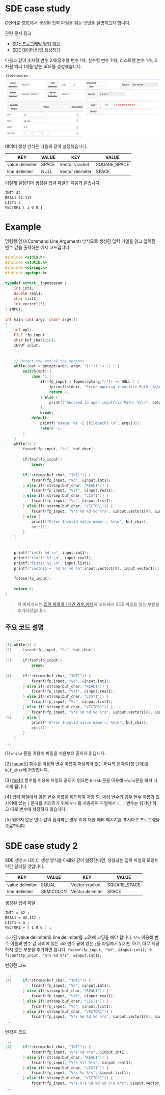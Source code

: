 
# SDE case study

C언어로 SDE에서 생성된 입력 파일을 읽는 방법을 설명하고자 합니다.

관련 문서 링크
- [SDE 프로그래밍 방법 개요](../02_Input_programing/01_Structured_Data_Editor.md)
- [SDE 데이터 타입 생성하기](../../05_Datatype/01_EDITOR/01_SDE.md)

다음과 같이 숫자형 변수 2개(정수형 변수 1개, 실수형 변수 1개), 리스트형 변수 1개, 3차원 벡터 1개를 받는 SDE를 생성했습니다.

![Case1](../../asset/image/04/02/case1.png)

데이터 생성 방식은 다음과 같이 설정했습니다.

|KEY	|VALUE| KEY	| VALUE|
|--|--|--|--|
|value delimiter|	SPACE|Vector vracket|	SQUARE_SPACE|
|line delimiter|	NULL|Vector delimiter|	SPACE|

이렇게 설정되어 생성된 입력 파일은 다음과 같습니다.

```
INT1 42
REAL1 42.112
LIST1 a
VECTOR1 [ 1 0 0 ]
```

# Example

명령행 인자(Command Line Argument) 방식으로 생성된 입력 파일을 읽고 입력된 변수 값을 출력하는 예제 코드입니다.

```c
#include <stdio.h>
#include <stdlib.h>
#include <string.h>
#include <getopt.h>

typedef struct _inputparam {
    int int1;       
    double real1;      
    char list1;      
    int vector1[3];    
} INPUT;

int main (int argc, char* argv[])
{
    int opt;
    FILE *fp_input ;
    char buf_char[256];
    INPUT input;


    // Detect the end of the options.
    while((opt = getopt(argc, argv, "i:")) != -1 ) {
    	switch(opt) {
    		case 'i':
    			if((fp_input = fopen(optarg,"r")) == NULL ) {
    				fprintf(stderr, "Error opening inputfile Path: %s\n", optarg);
    				return -1;
    			} else {
    				printf("Succeed to open inputfile Path: %s\n", optarg);
    			}
    			break;
    		default:
    			printf("Usage: %s -i [filepath] \n", argv[0]);
    			return -1;
    	}
    }
    while(1) {
        fscanf(fp_input, "%s", buf_char);

        if(feof(fp_input))
            break;

        if(!strcmp(buf_char, "INT1")) {
            fscanf(fp_input, "%d", &input.int1);
        } else if(!strcmp(buf_char, "REAL1")) {
            fscanf(fp_input, "%lf", &input.real1);
        } else if(!strcmp(buf_char, "LIST1")) {
            fscanf(fp_input, "%s", &input.list1);
        } else if(!strcmp(buf_char, "VECTOR1")) {
            fscanf(fp_input, "%*s %d %d %d %*s", &input.vector1[0], &input.vector1[1], &input.vector1[2]);
        } else {
            printf("Error Invalid value name :: %s\n", buf_char);
            exit(1);
        }
    }


    printf("int1: %d \n", input.int1);
    printf("real1: %f \n", input.real1);
    printf("list1: %c \n", input.list1);
    printf("vector1 =  %d %d %d \n",input.vector1[0], input.vector1[1], input.vector1[2]);

    fclose(fp_input);

    return 0;
}

```

> 위 예제코드는 [입력 파일이 1개인 경우 예제](./01_Inputfile_Open.md)의 코드에서 SDE 파일을 읽는 부분을 추가하였습니다.

## 주요 코드 설명

```c
    ...
[1] while(1) {
[2]     fscanf(fp_input, "%s", buf_char);

[3]     if(feof(fp_input))
            break;

[4]     if(!strcmp(buf_char, "INT1")) {
            fscanf(fp_input, "%d", &input.int1);
        } else if(!strcmp(buf_char, "REAL1")) {
            fscanf(fp_input, "%lf", &input.real1);
        } else if(!strcmp(buf_char, "LIST1")) {
            fscanf(fp_input, "%s", &input.list1);
        } else if(!strcmp(buf_char, "VECTOR1")) {
            fscanf(fp_input, "%*s %d %d %d %*s", &input.vector1[0], &input.vector1[1], &input.vector1[2]);
[5]     } else {
            printf("Error Invalid value name :: %s\n", buf_char);
            exit(1);
        }
    }
...
```

[1] ```while``` 문을 이용해 파일을 처음부터 끝까지 읽습니다.

[2] [fscanf()](http://www.cplusplus.com/reference/cstdio/fscanf/?kw=fscanf) 함수를 이용해 변수 이름이 저장되어 있는 하나의 문자열(첫 단어)를 ```buf_char```에 저장합니다.

[3] [feof()](http://www.cplusplus.com/reference/cstdio/feof/) 함수를 이용해 파일의 끝까지 읽으면 ```break``` 문을 이용해 ```while```문을 빠져 나오게 됩니다.

[4] 입력 파일에서 읽은 변수 이름을 확인하여 저장 함. 벡터 변수의 경우 변수 이름과 값 사이에 있는 ```[``` 문자를 처리하기 위해 ```%*s``` 를 사용하여 파일에서 ```[``` , ```]``` 변수는 읽기만 하고 따로 변수에 저장하지 않습니다.

[5] 원하지 않은 변수 값이 입력되는 경우 이에 대한 에러 메시지를 표시하고 프로그램을 종료합니다.


# SDE case study 2

SDE 생성시 데이터 생성 방식을 아래와 같이 설정한다면, 생성되는 입력 파일의 모양이 약간 달라질 것입니다.

|KEY	|VALUE| KEY	| VALUE|
|--|--|--|--|
|value delimiter|	EQUAL |Vector vracket|	SQUARE_SPACE|
|line delimiter|	SEMICOLON |Vector delimiter|	SPACE|



생성된 입력 파일
```
INT1 = 42 ;
REAL1 = 42.112 ;
LIST1 = a ;
VECTOR1 = [ 1 0 0 ] ;
```

추가된 value delimiter와 line delimiter를 고려해 코딩을 해야 합니다. ```%*s``` 이용해 변수 이름과 변수 값 사이에 있는 ```=```와 변수 끝에 있는 ```;```을 파일에서 읽기만 하고, 따로 저장하지 않는 부분을 추가하면 됩니다.
``` fscanf(fp_input, "%d", &input.int1); ``` -> ``` fscanf(fp_input, "%*s %d %*s", &input.int1); ```

변경전 코드
```c
...
[4]     if(!strcmp(buf_char, "INT1")) {
            fscanf(fp_input, "%d", &input.int1);
        } else if(!strcmp(buf_char, "REAL1")) {
            fscanf(fp_input, "%lf", &input.real1);
        } else if(!strcmp(buf_char, "LIST1")) {
            fscanf(fp_input, "%s", &input.list1);
        } else if(!strcmp(buf_char, "VECTOR1")) {
            fscanf(fp_input, "%*s %d %d %d %*s", &input.vector1[0], &input.vector1[1], &input.vector1[2]);
...
```

변경후 코드
```c
...
[4]     if(!strcmp(buf_char, "INT1")) {
            fscanf(fp_input, "%*s %d %*s", &input.int1);
        } else if(!strcmp(buf_char, "REAL1")) {
            fscanf(fp_input, "%*s %lf %*s", &input.real1);
        } else if(!strcmp(buf_char, "LIST1")) {
            fscanf(fp_input, "%*s %s %*s", &input.list1);
        } else if(!strcmp(buf_char, "VECTOR1")) {
            fscanf(fp_input, "%*s %*s %d %d %d %*s %*s", &input.vector1[0], &input.vector1[1], &input.vector1[2]);
...
```
